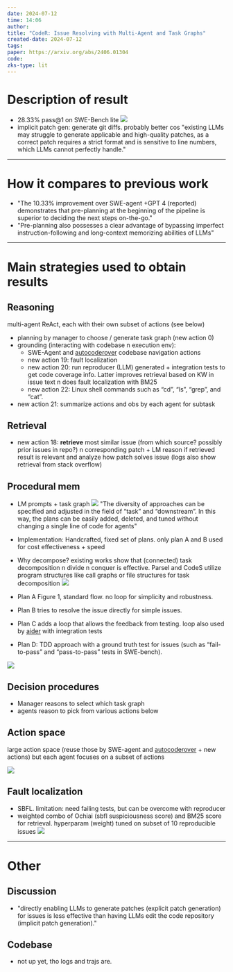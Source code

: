 ```yaml
---
date: 2024-07-12
time: 14:06
author: 
title: "CodeR: Issue Resolving with Multi-Agent and Task Graphs"
created-date: 2024-07-12
tags: 
paper: https://arxiv.org/abs/2406.01304
code: 
zks-type: lit
---
```


# Description of result
- 28.33% pass@1 on SWE-Bench lite
![](assets/Pasted%20image%2020240712144334.png)
- implicit patch gen: generate git diffs. probably better cos "existing
LLMs may struggle to generate applicable and high-quality patches, as a correct patch requires a strict format and is
sensitive to line numbers, which LLMs cannot perfectly handle."

---
# How it compares to previous work
- "The 10.33% improvement over SWE-agent
+GPT 4 (reported) demonstrates that pre-planning at the beginning of the pipeline is superior to deciding the next steps
on-the-go."
- "Pre-planning also possesses a clear advantage of bypassing imperfect instruction-following and long-context
memorizing abilities of LLMs"

---
# Main strategies used to obtain results
## Reasoning
multi-agent ReAct, each with their own subset of actions (see below)
- planning by manager to choose / generate task graph (new action 0)
- grounding (interacting with codebase n execution env):
	- SWE-Agent and [autocoderover](autocoderover.md) codebase navigation actions
	- new action 19: fault localization
	- new action 20: run reproducer (LLM) generated + integration tests to get code coverage info. Latter improves retrieval based on KW in issue text n does fault localization with BM25
	- new action 22: Linux shell commands such as “cd”, “ls”, “grep”, and “cat”.
- new action 21: summarize actions and obs by each agent for subtask
## Retrieval
- new action 18: **retrieve** most similar issue (from which source? possibly prior issues in repo?) n corresponding patch + LM reason if retrieved result is relevant and analyze how patch solves issue (logs also show retrieval from stack overflow)
## Procedural mem
- LM prompts + task graph
![](assets/Pasted%20image%2020240712142559.png)
"The diversity of
approaches can be specified and adjusted in the field of “task” and “downstream”. In this way, the plans can be easily
added, deleted, and tuned without changing a single line of code for agents"

- Implementation: Handcrafted, fixed set of plans. only plan A and B used for cost effectiveness + speed
- Why decompose? existing works show that (connected) task decomposition n divide n conquer is effective. Parsel and CodeS utilize program structures like call graphs or file structures for task decomposition
![](assets/Pasted%20image%2020240712142710.png)
- Plan A Figure 1, standard flow. no loop for simplicity and robustness. 
- Plan B tries to resolve the issue directly for simple issues. 
- Plan C adds a loop that allows the feedback from testing. loop also used by [aider](aider.md) with integration tests 
- Plan D: TDD approach with a ground truth test for issues (such as “fail-to-pass” and “pass-to-pass” tests in SWE-bench).

![](assets/Pasted%20image%2020240712143443.png)

## Decision procedures
- Manager reasons to select which task graph
- agents reason to pick from various actions below

## Action space
large action space (reuse those by SWE-agent and [autocoderover](autocoderover.md) + new actions) but each agent focuses on a subset of actions


![](assets/Pasted%20image%2020240712142442.png)

## Fault localization
- SBFL. limitation: need failing tests, but can be overcome with reproducer
- weighted combo of Ochiai (sbfl suspiciousness score) and BM25 score for retrieval. hyperparam (weight) tuned on subset of 10 reproducible issues
![](assets/Pasted%20image%2020240712144114.png)

---

# Other

## Discussion
- "directly enabling LLMs to generate patches (explicit patch generation) for issues is less effective than
having LLMs edit the code repository (implicit patch generation)."

## Codebase
- not up yet, tho logs and trajs are.